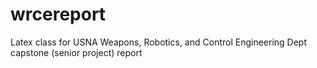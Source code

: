 # wrcereport
Latex class for USNA Weapons, Robotics, and Control Engineering Dept capstone (senior project) report 
